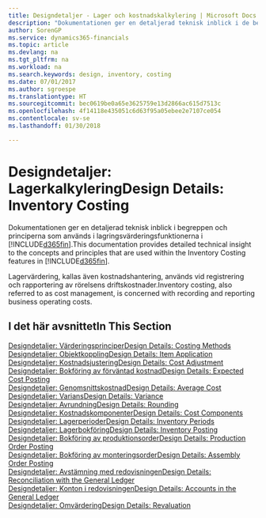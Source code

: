 ```yaml
---
title: Designdetaljer - Lager och kostnadskalkylering | Microsoft Docs
description: "Dokumentationen ger en detaljerad teknisk inblick i de begrepp och principer som används i funktionerna för lagerkostnader i Finance and Operations, Business edition."
author: SorenGP
ms.service: dynamics365-financials
ms.topic: article
ms.devlang: na
ms.tgt_pltfrm: na
ms.workload: na
ms.search.keywords: design, inventory, costing
ms.date: 07/01/2017
ms.author: sgroespe
ms.translationtype: HT
ms.sourcegitcommit: bec0619be0a65e3625759e13d2866ac615d7513c
ms.openlocfilehash: 4f14118e435051c6d63f95a05ebee2e7107ce054
ms.contentlocale: sv-se
ms.lasthandoff: 01/30/2018

---
```

# <a name="design-details-inventory-costing"></a><span data-ttu-id="36383-103">Designdetaljer: Lagerkalkylering</span><span class="sxs-lookup"><span data-stu-id="36383-103">Design Details: Inventory Costing</span></span>
<span data-ttu-id="36383-104">Dokumentationen ger en detaljerad teknisk inblick i begreppen och principerna som används i lagringsvärderingsfunktionerna i [!INCLUDE[d365fin](includes/d365fin_md.md)].</span><span class="sxs-lookup"><span data-stu-id="36383-104">This documentation provides detailed technical insight to the concepts and principles that are used within the Inventory Costing features in [!INCLUDE[d365fin](includes/d365fin_md.md)].</span></span>  

<span data-ttu-id="36383-105">Lagervärdering, kallas även kostnadshantering, används vid registrering och rapportering av rörelsens driftskostnader.</span><span class="sxs-lookup"><span data-stu-id="36383-105">Inventory costing, also referred to as cost management, is concerned with recording and reporting business operating costs.</span></span>  

## <a name="in-this-section"></a><span data-ttu-id="36383-106">I det här avsnittet</span><span class="sxs-lookup"><span data-stu-id="36383-106">In This Section</span></span>  
[<span data-ttu-id="36383-107">Designdetaljer: Värderingsprinciper</span><span class="sxs-lookup"><span data-stu-id="36383-107">Design Details: Costing Methods</span></span>](design-details-costing-methods.md)  
[<span data-ttu-id="36383-108">Designdetaljer: Objektkoppling</span><span class="sxs-lookup"><span data-stu-id="36383-108">Design Details: Item Application</span></span>](design-details-item-application.md)  
[<span data-ttu-id="36383-109">Designdetaljer: Kostnadsjustering</span><span class="sxs-lookup"><span data-stu-id="36383-109">Design Details: Cost Adjustment</span></span>](design-details-cost-adjustment.md)  
[<span data-ttu-id="36383-110">Designdetaljer: Bokföring av förväntad kostnad</span><span class="sxs-lookup"><span data-stu-id="36383-110">Design Details: Expected Cost Posting</span></span>](design-details-expected-cost-posting.md)  
[<span data-ttu-id="36383-111">Designdetaljer: Genomsnittskostnad</span><span class="sxs-lookup"><span data-stu-id="36383-111">Design Details: Average Cost</span></span>](design-details-average-cost.md)  
[<span data-ttu-id="36383-112">Designdetaljer: Varians</span><span class="sxs-lookup"><span data-stu-id="36383-112">Design Details: Variance</span></span>](design-details-variance.md)  
[<span data-ttu-id="36383-113">Designdetaljer: Avrundning</span><span class="sxs-lookup"><span data-stu-id="36383-113">Design Details: Rounding</span></span>](design-details-rounding.md)  
[<span data-ttu-id="36383-114">Designdetaljer: Kostnadskomponenter</span><span class="sxs-lookup"><span data-stu-id="36383-114">Design Details: Cost Components</span></span>](design-details-cost-components.md)  
[<span data-ttu-id="36383-115">Designdetaljer: Lagerperioder</span><span class="sxs-lookup"><span data-stu-id="36383-115">Design Details: Inventory Periods</span></span>](design-details-inventory-periods.md)  
[<span data-ttu-id="36383-116">Designdetaljer: Lagerbokföring</span><span class="sxs-lookup"><span data-stu-id="36383-116">Design Details: Inventory Posting</span></span>](design-details-inventory-posting.md)  
[<span data-ttu-id="36383-117">Designdetaljer: Bokföring av produktionsorder</span><span class="sxs-lookup"><span data-stu-id="36383-117">Design Details: Production Order Posting</span></span>](design-details-production-order-posting.md)  
[<span data-ttu-id="36383-118">Designdetaljer: Bokföring av monteringsorder</span><span class="sxs-lookup"><span data-stu-id="36383-118">Design Details: Assembly Order Posting</span></span>](design-details-assembly-order-posting.md)  
[<span data-ttu-id="36383-119">Designdetaljer: Avstämning med redovisningen</span><span class="sxs-lookup"><span data-stu-id="36383-119">Design Details: Reconciliation with the General Ledger</span></span>](design-details-reconciliation-with-the-general-ledger.md)  
[<span data-ttu-id="36383-120">Designdetaljer: Konton i redovisningen</span><span class="sxs-lookup"><span data-stu-id="36383-120">Design Details: Accounts in the General Ledger</span></span>](design-details-accounts-in-the-general-ledger.md)  
[<span data-ttu-id="36383-121">Designdetaljer: Omvärdering</span><span class="sxs-lookup"><span data-stu-id="36383-121">Design Details: Revaluation</span></span>](design-details-revaluation.md)

